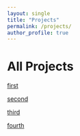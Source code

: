 ```yaml
---
layout: single
title: "Projects"
permalink: /projects/
author_profile: true
---
```


# All Projects

[first](disease-sim.md)

[second](tka-optimization.md)

[third](femoral-implant-stress-distribution.md)

[fourth](evonoodles.md)